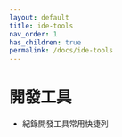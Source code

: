 ```yaml
---
layout: default
title: ide-tools
nav_order: 1
has_children: true
permalink: /docs/ide-tools
---
```


# 開發工具
- 紀錄開發工具常用快捷列
